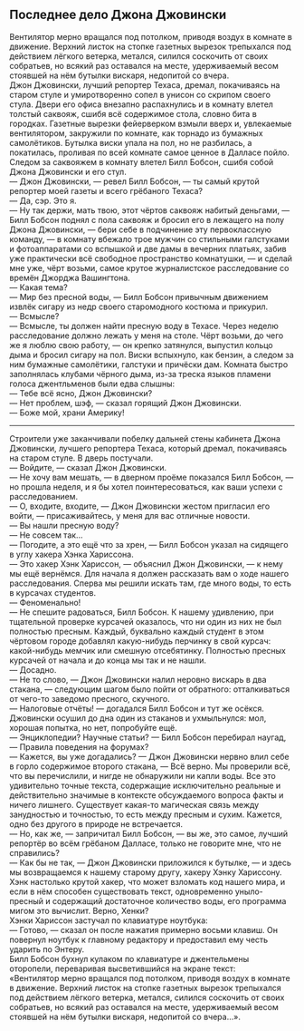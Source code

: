 ## Последнее дело Джона Джовински

Вентилятор мерно вращался под потолком, приводя воздух в комнате в движение. Верхний листок на стопке газетных вырезок трепыхался под действием лёгкого ветерка, метался, силился соскочить от своих собратьев, но всякий раз оставался на месте, удерживаемый весом стоявшей на нём бутылки вискаря, недопитой со вчера.  
Джон Джовински, лучший репортер Техаса, дремал, покачиваясь на старом стуле и умиротворенно сопел в унисон со скрипом своего стула. Двери его офиса внезапно распахнулись и в комнату влетел толстый саквояж, сшибя всё содержимое стола, словно бита в городках. Газетные вырезки фейерверком взмыли вверх и, увлекаемые вентилятором, закружили по комнате, как торнадо из бумажных самолётиков. Бутылка виски упала на пол, но не разбилась, а покатилась, проливая по всей комнате самое ценное в Далласе пойло. Следом за саквояжем в комнату влетел Билл Бобсон, сшибя собой Джона Джовински и его стул.  
— Джон Джовински, — ревел Билл Бобсон, — ты самый крутой репортер моей газеты и всего грёбаного Техаса?  
— Да, сэр. Это я.  
— Ну так держи, мать твою, этот чёртов саквояж набитый деньгами, — Билл Бобсон поднял с пола саквояж и бросил его в лежащего на полу Джона Джовински, — бери себе в подчинение эту первоклассную команду, — в комнату вбежало трое мужчин со стильными галстуками и фотоаппаратами со вспышкой и две дамы в вечерних платьях, забив уже практически всё свободное пространство комнатушки, — и сделай мне уже, чёрт возьми, самое крутое журналистское расследование со времён Джорджа Вашингтона.  
— Какая тема?  
— Мир без пресной воды, — Билл Бобсон привычным движением извлёк сигару из недр своего старомодного костюма и прикурил.  
— Всмысле?  
— Всмысле, ты должен найти пресную воду в Техасе. Через неделю расследование должно лежать у меня на столе. Чёрт возьми, до чего же я люблю свою работу, — он крепко затянулся, выпустил кольцо дыма и бросил сигару на пол. Виски вспыхнуло, как бензин, а следом за ним бумажные самолётики, галстуки и причёски дам. Комната быстро заполнялась клубами чёрного дыма, из-за треска языков пламени голоса джентльменов были едва слышны:  
— Тебе всё ясно, Джон Джовински?  
— Нет проблем, шэф, — сказал горящий Джон Джовински.  
— Боже мой, храни Америку!  

***  

Строители уже заканчивали побелку дальней стены кабинета Джона Джовински, лучшего репортера Техаса, который дремал, покачиваясь на старом стуле. В дверь постучали.  
— Войдите, — сказал Джон Джовински.  
— Не хочу вам мешать, — в дверном проёме показался Билл Бобсон, — но прошла неделя, и я бы хотел поинтересоваться, как ваши успехи с расследованием.  
— О, входите, входите, — Джон Джовински жестом пригласил его войти, — присаживайтесь, у меня для вас отличные новости.  
— Вы нашли пресную воду?  
— Не совсем так…  
— Погодите, а это ещё что за хрен, — Билл Бобсон указал на сидящего в углу хакера Хэнка Хариссона.  
— Это хакер Хэнк Хариссон, — объяснил Джон Джовински, — к нему мы ещё вернёмся. Для начала я должен рассказать вам о ходе нашего расследования. Сперва мы решили искать там, где много воды, то есть в курсачах студентов.  
— Феноменально!  
— Не спешите радоваться, Билл Бобсон. К нашему удивлению, при тщательной проверке курсачей оказалось, что ни один из них не был полностью пресным. Каждый, буквально каждый студент в этом чёртовом городе добавлял какую-нибудь перчинку в свой курсач: какой-нибудь мемчик или смешную отсебятинку. Полностью пресных курсачей от начала и до конца мы так и не нашли.  
— Досадно.  
— Не то слово, — Джон Джовински налил неровно вискарь в два стакана, — следующим шагом было пойти от обратного: отталкиваться от чего-то заведомо пресного, скучного.  
— Налоговые отчёты! — догадался Билл Бобсон и тут же осёкся.  
Джовински осушил до дна один из стаканов и ухмыльнулся: мол, хорошая попытка, но нет, попробуйте ещё.  
— Энциклопедии? Научные статьи? — Билл Бобсон перебирал наугад, — Правила поведения на форумах?  
— Кажется, вы уже догадались? — Джон Джовински нервно влил себе в горло содержимое второго стакана, — Всё верно. Мы проверили всё, что вы перечислили, и нигде не обнаружили ни капли воды. Все это удивительно точные текста, содержащие исключительно реальные и действительно значимые в контексте обсуждаемого вопроса факты и ничего лишнего. Существует какая-то магическая связь между занудностью и точностью, то есть между пресным и сухим. Кажется, одно без другого в природе не встречается.  
— Но, как же, — запричитал Билл Бобсон, — вы же, это самое, лучший репортёр во всём грёбаном Далласе, только не говорите мне, что не справились?  
— Как бы не так, — Джон Джовински приложился к бутылке, — и здесь мы возвращаемся к нашему старому другу, хакеру Хэнку Хариссону. Хэнк настолько крутой хакер, что может взломать код нашего мира, и если в нём способен существовать текст, одновременно уныло-пресный и содержащий достаточное количество воды, его программа мигом это вычислит. Верно, Хенки?  
Хэнки Хариссон застучал по клавиатуре ноутбука:  
— Готово, — сказал он после нажатия примерно восьми клавиш. Он повернул ноутбук к главному редактору и предоставил ему честь ударить по Энтеру.  
Билл Бобсон бухнул кулаком по клавиатуре и джентельмены оторопели, переваривая высветившийся на экране текст:  
«Вентилятор мерно вращался под потолком, приводя воздух в комнате в движение. Верхний листок на стопке газетных вырезок трепыхался под действием лёгкого ветерка, метался, силился соскочить от своих собратьев, но всякий раз оставался на месте, удерживаемый весом стоявшей на нём бутылки вискаря, недопитой со вчера…».